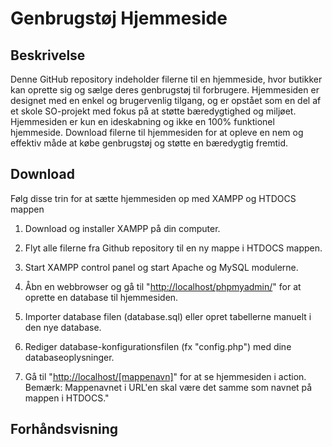 # Genbrugstøj Hjemmeside
## Beskrivelse

Denne GitHub repository indeholder filerne til en hjemmeside, hvor butikker kan oprette sig og sælge deres genbrugstøj til forbrugere. Hjemmesiden er designet med en enkel og brugervenlig tilgang, og er opstået som en del af et skole SO-projekt med fokus på at støtte bæredygtighed og miljøet. Hjemmesiden er kun en ideskabning og ikke en 100% funktionel hjemmeside. Download filerne til hjemmesiden for at opleve en nem og effektiv måde at købe genbrugstøj og støtte en bæredygtig fremtid.


## Download

Følg disse trin for at sætte hjemmesiden op med XAMPP og HTDOCS mappen

1.  Download og installer XAMPP på din computer.

2.  Flyt alle filerne fra Github repository til en ny mappe i HTDOCS mappen.

3.  Start XAMPP control panel og start Apache og MySQL modulerne.

4.  Åbn en webbrowser og gå til "[http://localhost/phpmyadmin/](http://localhost/phpmyadmin/)" for at oprette en database til hjemmesiden.

5.  Importer database filen (database.sql) eller opret tabellerne manuelt i den nye database.

6.  Rediger database-konfigurationsfilen (fx "config.php") med dine databaseoplysninger.

8.  Gå til "[http://localhost/[mappenavn]](http://localhost/%5Bmappenavn%5D)" for at se hjemmesiden i action. Bemærk: Mappenavnet i URL'en skal være det samme som navnet på mappen i HTDOCS."

## Forhåndsvisning

